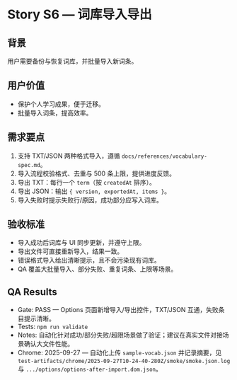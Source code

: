 # Story S6 — 词库导入导出

## 背景
用户需要备份与恢复词库，并批量导入新词条。

## 用户价值
- 保护个人学习成果，便于迁移。
- 批量导入词条，提高效率。

## 需求要点
1. 支持 TXT/JSON 两种格式导入，遵循 `docs/references/vocabulary-spec.md`。
2. 导入流程校验格式、去重与 500 条上限，提供进度反馈。
3. 导出 TXT：每行一个 `term`（按 `createdAt` 排序）。
4. 导出 JSON：输出 `{ version, exportedAt, items }`。
5. 导入失败时提示失败行/原因，成功部分应写入词库。

## 验收标准
- 导入成功后词库与 UI 同步更新，并遵守上限。
- 导出文件可直接重新导入，结果一致。
- 错误格式导入给出清晰提示，且不会污染现有词库。
- QA 覆盖大批量导入、部分失败、重复词条、上限等场景。

## QA Results
- Gate: PASS — Options 页面新增导入/导出控件，TXT/JSON 互通，失败条目提示清晰。
- Tests: `npm run validate`
- Notes: 自动化针对成功/部分失败/超限场景做了验证；建议在真实文件对接场景确认大文件性能。
- Chrome: 2025-09-27 — 自动化上传 `sample-vocab.json` 并记录摘要，见 `test-artifacts/chrome/2025-09-27T10-24-40-280Z/smoke/smoke.json.log` 与 `.../options/options-after-import.dom.json`。
